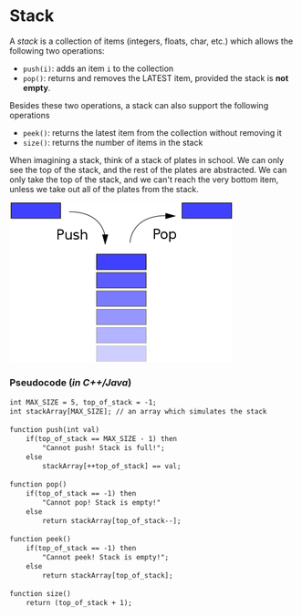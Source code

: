 # Stack
A *stack* is a collection of items (integers, floats, char, etc.) which allows the following two operations:
- `push(i)`: adds an item `i` to the collection
- `pop()`: returns and removes the LATEST item, provided the stack is **not empty**.

Besides these two operations, a stack can also support the following operations
- `peek()`: returns the latest item from the collection without removing it
- `size()`: returns the number of items in the stack

When imagining a stack, think of a stack of plates in school. We can only see the top of the stack, and the rest of the plates are abstracted. We can only take the top of the stack, and we can't reach the very bottom item, unless we take out all of the plates from the stack.

![Stack example](./img/stack.png)

### Pseudocode (*in C++/Java*)
```
int MAX_SIZE = 5, top_of_stack = -1;
int stackArray[MAX_SIZE]; // an array which simulates the stack

function push(int val)
	if(top_of_stack == MAX_SIZE - 1) then
		"Cannot push! Stack is full!";
	else
		stackArray[++top_of_stack] == val;

function pop()
	if(top_of_stack == -1) then
		"Cannot pop! Stack is empty!"
	else
		return stackArray[top_of_stack--];

function peek()
	if(top_of_stack == -1) then
		"Cannot peek! Stack is empty!";
	else
		return stackArray[top_of_stack];

function size()
	return (top_of_stack + 1);
```